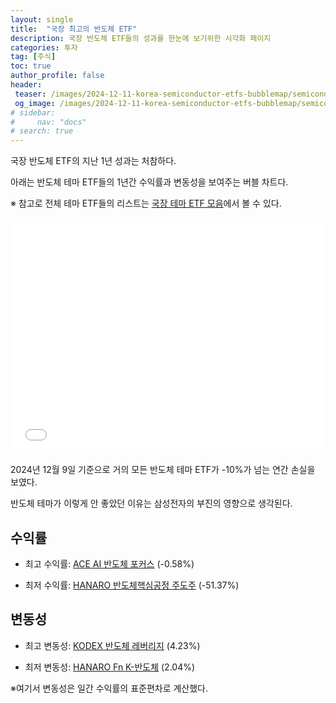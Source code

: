 ```yaml
---
layout: single
title:  "국장 최고의 반도체 ETF"
description: 국장 반도체 ETF들의 성과를 한눈에 보기위한 시각화 페이지
categories: 투자
tag: [주식]
toc: true
author_profile: false
header:
 teaser: /images/2024-12-11-korea-semiconductor-etfs-bubblemap/semiconductor-etf-bubblechart.webp
 og_image: /images/2024-12-11-korea-semiconductor-etfs-bubblemap/semiconductor-etf-bubblechart.webp
# sidebar:
#     nav: "docs"
# search: true
---
```

국장 반도체 ETF의 지난 1년 성과는 처참하다. 

아래는 반도체 테마 ETF들의 1년간 수익률과 변동성을 보여주는 버블 차트다.

※ 참고로 전체 테마 ETF들의 리스트는 [국장 테마 ETF 모음](http://localhost:4000/%ED%88%AC%EC%9E%90/korea-theme-etfs/)에서 볼 수 있다.

<div style="position: relative; width: 100%; height: 0; padding-bottom: 75%;">
    <iframe src="/images/2024-12-11-korea-semiconductor-etfs-bubblemap/semiconductor-etfs-bubble-chart.html" 
            style="position: absolute; width: 100%; height: 100%; border: none;" 
            allowfullscreen>
    </iframe>
</div>

2024년 12월 9일 기준으로 거의 모든 반도체 테마 ETF가 -10%가 넘는 연간 손실을 보였다. 

반도체 테마가 이렇게 안 좋았던 이유는 삼성전자의 부진의 영향으로 생각된다.

## 수익률
- 최고 수익률: [ACE AI 반도체 포커스](https://m.stock.naver.com/domestic/stock/469150/total) (-0.58%)

- 최저 수익률: [HANARO 반도체핵심공정 주도주](https://m.stock.naver.com/domestic/stock/476260/total) (-51.37%)

## 변동성
- 최고 변동성: [KODEX 반도체 레버리지](https://m.stock.naver.com/domestic/stock/494310/total) (4.23%)

- 최저 변동성: [HANARO Fn K-반도체](https://m.stock.naver.com/domestic/stock/395270/total) (2.04%)

※여기서 변동성은 일간 수익률의 표준편차로 계산했다.
